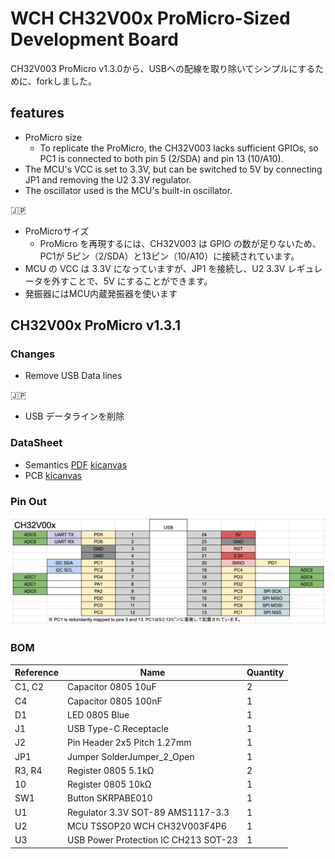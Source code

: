 # WCH CH32V00x ProMicro-Sized Development Board

CH32V003 ProMicro v1.3.0から、USBへの配線を取り除いてシンプルにするために、forkしました。

## features

- ProMicro size
  - To replicate the ProMicro, the CH32V003 lacks sufficient GPIOs, so PC1 is connected to both pin 5 (2/SDA) and pin 13 (10/A10).
- The MCU's VCC is set to 3.3V, but can be switched to 5V by connecting JP1 and removing the U2 3.3V regulator.
- The oscillator used is the MCU's built-in oscillator.

🇯🇵

- ProMicroサイズ
  - ProMicro を再現するには、CH32V003 は GPIO の数が足りないため、PC1が 5ピン（2/SDA）と13ピン（10/A10）に接続されています。
- MCU の VCC は 3.3V になっていますが、JP1 を接続し、U2 3.3V レギュレータを外すことで、5V にすることができます。
- 発振器にはMCU内蔵発振器を使います

## CH32V00x ProMicro v1.3.1

### Changes

- Remove USB Data lines

🇯🇵

- USB データラインを削除

### DataSheet

- Semantics [PDF](ch32v00x-promicro/docs/ch32v00x-promicro-semantics-v1.3.1.pdf) [kicanvas](https://kicanvas.org/?github=https%3A%2F%2Fgithub.com%2F74th%2Fch32v-dev-boards%2Fblob%2Fch32v00x-promicro%2F1.3.1%2Fch32v00x-promicro%2Fch32v00x-promicro.kicad_sch)
- PCB [kicanvas](https://kicanvas.org/?github=https%3A%2F%2Fgithub.com%2F74th%2Fch32v-dev-boards%2Fblob%2Fch32v00x-promicro%2F1.3.1%2Fch32v00x-promicro%2Fch32v00x-promicro.kicad_pcb)

### Pin Out

![alt text](docs/ch32v00x-promicto-pinout-v1.3.1.png)

### BOM

| Reference | Name                                 | Quantity |
| --------- | ------------------------------------ | -------- |
| C1, C2    | Capacitor 0805 10uF                  | 2        |
| C4        | Capacitor 0805 100nF                 | 1        |
| D1        | LED 0805 Blue                        | 1        |
| J1        | USB Type-C Receptacle                | 1        |
| J2        | Pin Header 2x5 Pitch 1.27mm          | 1        |
| JP1       | Jumper SolderJumper_2_Open           | 1        |
| R3, R4    | Register 0805 5.1kΩ                  | 2        |
| 10        | Register 0805 10kΩ                   | 1        |
| SW1       | Button SKRPABE010                    | 1        |
| U1        | Regulator 3.3V SOT-89 AMS1117-3.3    | 1        |
| U2        | MCU TSSOP20 WCH CH32V003F4P6         | 1        |
| U3        | USB Power Protection IC CH213 SOT-23 | 1        |
